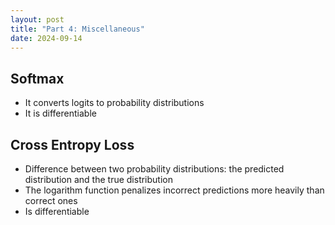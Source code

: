 ```yaml
---
layout: post
title: "Part 4: Miscellaneous"
date: 2024-09-14
---
```


## Softmax

- It converts logits to probability distributions
- It is differentiable 

## Cross Entropy Loss

- Difference between two probability distributions: the predicted distribution and the true distribution
- The logarithm function penalizes incorrect predictions more heavily than correct ones 
- Is differentiable